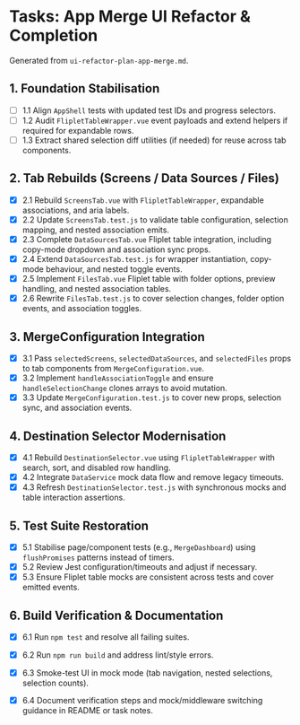 # Tasks: App Merge UI Refactor & Completion

Generated from `ui-refactor-plan-app-merge.md`.

## 1. Foundation Stabilisation

- [ ] 1.1 Align `AppShell` tests with updated test IDs and progress selectors.
- [ ] 1.2 Audit `FlipletTableWrapper.vue` event payloads and extend helpers if required for expandable rows.
- [ ] 1.3 Extract shared selection diff utilities (if needed) for reuse across tab components.

## 2. Tab Rebuilds (Screens / Data Sources / Files)

- [x] 2.1 Rebuild `ScreensTab.vue` with `FlipletTableWrapper`, expandable associations, and aria labels.
- [x] 2.2 Update `ScreensTab.test.js` to validate table configuration, selection mapping, and nested association emits.
- [x] 2.3 Complete `DataSourcesTab.vue` Fliplet table integration, including copy-mode dropdown and association sync props.
- [x] 2.4 Extend `DataSourcesTab.test.js` for wrapper instantiation, copy-mode behaviour, and nested toggle events.
- [x] 2.5 Implement `FilesTab.vue` Fliplet table with folder options, preview handling, and nested association tables.
- [x] 2.6 Rewrite `FilesTab.test.js` to cover selection changes, folder option events, and association toggles.

## 3. MergeConfiguration Integration

- [x] 3.1 Pass `selectedScreens`, `selectedDataSources`, and `selectedFiles` props to tab components from `MergeConfiguration.vue`.
- [x] 3.2 Implement `handleAssociationToggle` and ensure `handleSelectionChange` clones arrays to avoid mutation.
- [x] 3.3 Update `MergeConfiguration.test.js` to cover new props, selection sync, and association events.

## 4. Destination Selector Modernisation

- [x] 4.1 Rebuild `DestinationSelector.vue` using `FlipletTableWrapper` with search, sort, and disabled row handling.
- [x] 4.2 Integrate `DataService` mock data flow and remove legacy timeouts.
- [x] 4.3 Refresh `DestinationSelector.test.js` with synchronous mocks and table interaction assertions.

## 5. Test Suite Restoration

- [x] 5.1 Stabilise page/component tests (e.g., `MergeDashboard`) using `flushPromises` patterns instead of timers.
- [x] 5.2 Review Jest configuration/timeouts and adjust if necessary.
- [x] 5.3 Ensure Fliplet table mocks are consistent across tests and cover emitted events.

## 6. Build Verification & Documentation

- [x] 6.1 Run `npm test` and resolve all failing suites.
- [x] 6.2 Run `npm run build` and address lint/style errors.
- [x] 6.3 Smoke-test UI in mock mode (tab navigation, nested selections, selection counts).
- [x] 6.4 Document verification steps and mock/middleware switching guidance in README or task notes.

